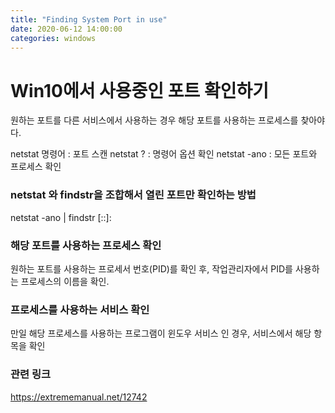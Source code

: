 ```yaml
---
title: "Finding System Port in use"
date: 2020-06-12 14:00:00
categories: windows
---
```


# Win10에서 사용중인 포트 확인하기

원하는 포트를 다른 서비스에서 사용하는 경우 해당 포트를 사용하는 프로세스를 찾아야다. 

netstat 명령어 : 포트 스캔
netstat ? : 명령어 옵션 확인
netstat -ano : 모든 포트와 프로세스 확인

### netstat 와 findstr을 조합해서 열린 포트만 확인하는 방법
netstat -ano | findstr \[::]\:

### 해당 포트를 사용하는 프로세스 확인
원하는 포트를 사용하는 프로세서 번호(PID)를 확인 후, 
작업관리자에서 PID를 사용하는 프로세스의 이름을 확인.

### 프로세스를 사용하는 서비스 확인
만일 해당 프로세스를 사용하는 프로그램이 윈도우 서비스 인 경우, 
서비스에서 해당 항목을 확인

### 관련 링크
https://extrememanual.net/12742
